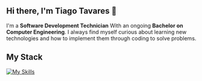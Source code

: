 ## Hi there, I'm Tiago Tavares 👋

I'm a <b>Software Development Technician</b> With an ongoing <b>Bachelor on Computer Engineering</b>.
I always find myself curious about learning new technologies and how to implement them through coding to solve problems.

## My Stack
[![My Skills](https://skillicons.dev/icons?i=python,java,mysql,cs,js,html,css)](https://skillicons.dev)


